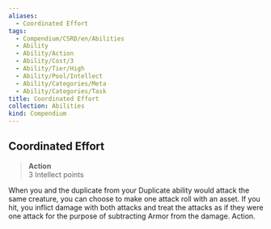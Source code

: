 ```yaml
---
aliases:
  - Coordinated Effort
tags:
  - Compendium/CSRD/en/Abilities
  - Ability
  - Ability/Action
  - Ability/Cost/3
  - Ability/Tier/High
  - Ability/Pool/Intellect
  - Ability/Categories/Meta
  - Ability/Categories/Task
title: Coordinated Effort
collection: Abilities
kind: Compendium
---
```

## Coordinated Effort  
>**Action**  
>3 Intellect points
  
When you and the duplicate from your Duplicate ability would attack the same creature, you can choose to make one attack roll with an asset. If you hit, you inflict damage with both attacks and treat the attacks as if they were one attack for the purpose of subtracting Armor from the damage. Action.